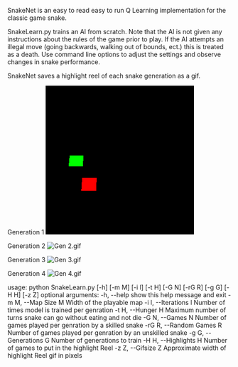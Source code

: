 SnakeNet is an easy to read easy to run Q Learning implementation for the classic game snake.

SnakeLearn.py trains an AI from scratch.  Note that the AI is not given any instructions about the rules of the game prior to play.  If the AI attempts an illegal move (going backwards, walking out of bounds, ect.) this is treated as a death.  Use command line options to adjust the settings and observe changes in snake performance.

SnakeNet saves a highlight reel of each snake generation as a gif.

Generation 1
![Gen 1.gif](Generation1.gif)

Generation 2
![Gen 2.gif](Generation2.gif)

Generation 3
![Gen 3.gif](Generation3.gif)

Generation 4
![Gen 4.gif](Generation4.gif)

usage: python SnakeLearn.py [-h] [-m M] [-i l] [-t H] [-G N] [-rG R] [-g G] [-H H]
                     [-z Z]
optional arguments:
  -h, --help            show this help message and exit
  -m M, --Map Size M    Width of the playable map
  -i l, --Iterations l  Number of times model is trained per genration
  -t H, --Hunger H      Maximum number of turns snake can go without eating
                        and not die
  -G N, --Games N       Number of games played per genration by a skilled
                        snake
  -rG R, --Random Games R
                        Number of games played per genration by an unskilled
                        snake
  -g G, --Generations G
                        Number of generations to train
  -H H, --Highlights H  Number of games to put in the highlight Reel
  -z Z, --Gifsize Z     Approximate width of highlight Reel gif in pixels
